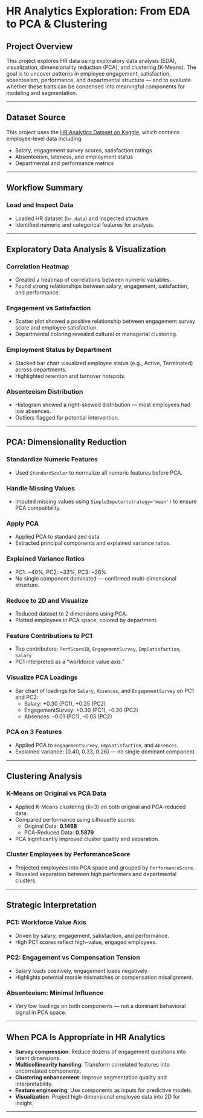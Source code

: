 #  HR Analytics Exploration: From EDA to PCA & Clustering

##  Project Overview

This project explores HR data using exploratory data analysis (EDA), visualization, dimensionality reduction (PCA), and clustering (K-Means). The goal is to uncover patterns in employee engagement, satisfaction, absenteeism, performance, and departmental structure — and to evaluate whether these traits can be condensed into meaningful components for modeling and segmentation.

---

##  Dataset Source

This project uses the [HR Analytics Dataset on Kaggle](https://www.kaggle.com/datasets/anshika2301/hr-analytics-dataset), which contains employee-level data including:

- Salary, engagement survey scores, satisfaction ratings  
- Absenteeism, lateness, and employment status  
- Departmental and performance metrics  

---

##  Workflow Summary

###  Load and Inspect Data
- Loaded HR dataset (`hr_data`) and inspected structure.
- Identified numeric and categorical features for analysis.

---

##  Exploratory Data Analysis & Visualization

###  Correlation Heatmap
- Created a heatmap of correlations between numeric variables.
- Found strong relationships between salary, engagement, satisfaction, and performance.

###  Engagement vs Satisfaction
- Scatter plot showed a positive relationship between engagement survey score and employee satisfaction.
- Departmental coloring revealed cultural or managerial clustering.

###  Employment Status by Department
- Stacked bar chart visualized employee status (e.g., Active, Terminated) across departments.
- Highlighted retention and turnover hotspots.

###  Absenteeism Distribution
- Histogram showed a right-skewed distribution — most employees had low absences.
- Outliers flagged for potential intervention.

---

##  PCA: Dimensionality Reduction

###  Standardize Numeric Features
- Used `StandardScaler` to normalize all numeric features before PCA.

###  Handle Missing Values
- Imputed missing values using `SimpleImputer(strategy='mean')` to ensure PCA compatibility.

###  Apply PCA
- Applied PCA to standardized data.
- Extracted principal components and explained variance ratios.

###  Explained Variance Ratios
- PC1: ~40%, PC2: ~33%, PC3: ~26%
- No single component dominated — confirmed multi-dimensional structure.

###  Reduce to 2D and Visualize
- Reduced dataset to 2 dimensions using PCA.
- Plotted employees in PCA space, colored by department.

###  Feature Contributions to PC1
- Top contributors: `PerfScoreID`, `EngagementSurvey`, `EmpSatisfaction`, `Salary`
- PC1 interpreted as a “workforce value axis.”

###  Visualize PCA Loadings
- Bar chart of loadings for `Salary`, `Absences`, and `EngagementSurvey` on PC1 and PC2:
  - Salary: +0.30 (PC1), +0.25 (PC2)
  - EngagementSurvey: +0.30 (PC1), –0.30 (PC2)
  - Absences: –0.01 (PC1), –0.05 (PC2)

###  PCA on 3 Features
- Applied PCA to `EngagementSurvey`, `EmpSatisfaction`, and `Absences`.
- Explained variance: [0.40, 0.33, 0.26] — no single dominant component.

---

##  Clustering Analysis

###  K-Means on Original vs PCA Data
- Applied K-Means clustering (k=3) on both original and PCA-reduced data.
- Compared performance using silhouette scores:
  - Original Data: **0.1468**
  - PCA-Reduced Data: **0.5879**
- PCA significantly improved cluster quality and separation.

###  Cluster Employees by PerformanceScore
- Projected employees into PCA space and grouped by `PerformanceScore`.
- Revealed separation between high performers and departmental clusters.

---

##  Strategic Interpretation

### PC1: Workforce Value Axis
- Driven by salary, engagement, satisfaction, and performance.
- High PC1 scores reflect high-value, engaged employees.

###  PC2: Engagement vs Compensation Tension
- Salary loads positively, engagement loads negatively.
- Highlights potential morale mismatches or compensation misalignment.

###  Absenteeism: Minimal Influence
- Very low loadings on both components — not a dominant behavioral signal in PCA space.

---

##  When PCA Is Appropriate in HR Analytics

- **Survey compression**: Reduce dozens of engagement questions into latent dimensions.
- **Multicollinearity handling**: Transform correlated features into uncorrelated components.
- **Clustering enhancement**: Improve segmentation quality and interpretability.
- **Feature engineering**: Use components as inputs for predictive models.
- **Visualization**: Project high-dimensional employee data into 2D for insight.

---
